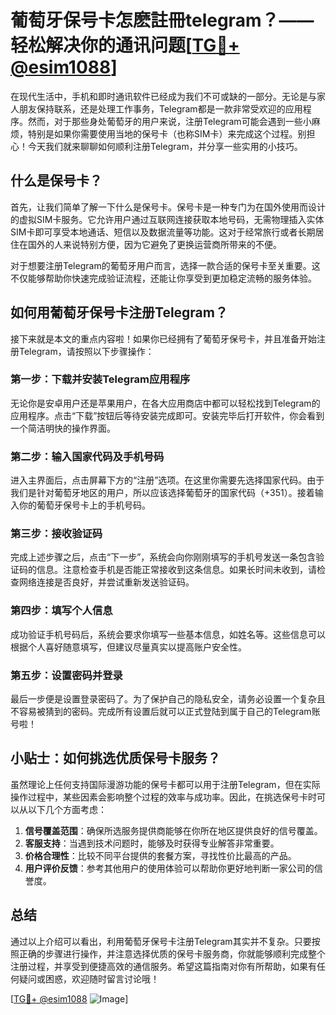 # 葡萄牙保号卡怎麽註冊telegram？——轻松解决你的通讯问题[[TG💪+ @esim1088](https://t.me/s/esim1088)]

在现代生活中，手机和即时通讯软件已经成为我们不可或缺的一部分。无论是与家人朋友保持联系，还是处理工作事务，Telegram都是一款非常受欢迎的应用程序。然而，对于那些身处葡萄牙的用户来说，注册Telegram可能会遇到一些小麻烦，特别是如果你需要使用当地的保号卡（也称SIM卡）来完成这个过程。别担心！今天我们就来聊聊如何顺利注册Telegram，并分享一些实用的小技巧。

## 什么是保号卡？

首先，让我们简单了解一下什么是保号卡。保号卡是一种专门为在国外使用而设计的虚拟SIM卡服务。它允许用户通过互联网连接获取本地号码，无需物理插入实体SIM卡即可享受本地通话、短信以及数据流量等功能。这对于经常旅行或者长期居住在国外的人来说特别方便，因为它避免了更换运营商所带来的不便。

对于想要注册Telegram的葡萄牙用户而言，选择一款合适的保号卡至关重要。这不仅能够帮助你快速完成验证流程，还能让你享受到更加稳定流畅的服务体验。

## 如何用葡萄牙保号卡注册Telegram？

接下来就是本文的重点内容啦！如果你已经拥有了葡萄牙保号卡，并且准备开始注册Telegram，请按照以下步骤操作：

### 第一步：下载并安装Telegram应用程序

无论你是安卓用户还是苹果用户，在各大应用商店中都可以轻松找到Telegram的应用程序。点击“下载”按钮后等待安装完成即可。安装完毕后打开软件，你会看到一个简洁明快的操作界面。

### 第二步：输入国家代码及手机号码

进入主界面后，点击屏幕下方的“注册”选项。在这里你需要先选择国家代码。由于我们是针对葡萄牙地区的用户，所以应该选择葡萄牙的国家代码（+351）。接着输入你的葡萄牙保号卡上的手机号码。

### 第三步：接收验证码

完成上述步骤之后，点击“下一步”，系统会向你刚刚填写的手机号发送一条包含验证码的信息。注意检查手机是否能正常接收到这条信息。如果长时间未收到，请检查网络连接是否良好，并尝试重新发送验证码。

### 第四步：填写个人信息

成功验证手机号码后，系统会要求你填写一些基本信息，如姓名等。这些信息可以根据个人喜好随意填写，但建议尽量真实以提高账户安全性。

### 第五步：设置密码并登录

最后一步便是设置登录密码了。为了保护自己的隐私安全，请务必设置一个复杂且不容易被猜到的密码。完成所有设置后就可以正式登陆到属于自己的Telegram账号啦！

## 小贴士：如何挑选优质保号卡服务？

虽然理论上任何支持国际漫游功能的保号卡都可以用于注册Telegram，但在实际操作过程中，某些因素会影响整个过程的效率与成功率。因此，在挑选保号卡时可以从以下几个方面考虑：

1. **信号覆盖范围**：确保所选服务提供商能够在你所在地区提供良好的信号覆盖。
2. **客服支持**：当遇到技术问题时，能够及时获得专业解答非常重要。
3. **价格合理性**：比较不同平台提供的套餐方案，寻找性价比最高的产品。
4. **用户评价反馈**：参考其他用户的使用体验可以帮助你更好地判断一家公司的信誉度。

## 总结

通过以上介绍可以看出，利用葡萄牙保号卡注册Telegram其实并不复杂。只要按照正确的步骤进行操作，并注意选择优质的保号卡服务商，你就能够顺利完成整个注册过程，并享受到便捷高效的通信服务。希望这篇指南对你有所帮助，如果有任何疑问或困惑，欢迎随时留言讨论哦！

[[TG💪+ @esim1088](https://t.me/s/esim1088) ![Image](https://i.postimg.cc/4NQfJmqS/Snipaste-2025-05-13-00-14-12.png)]